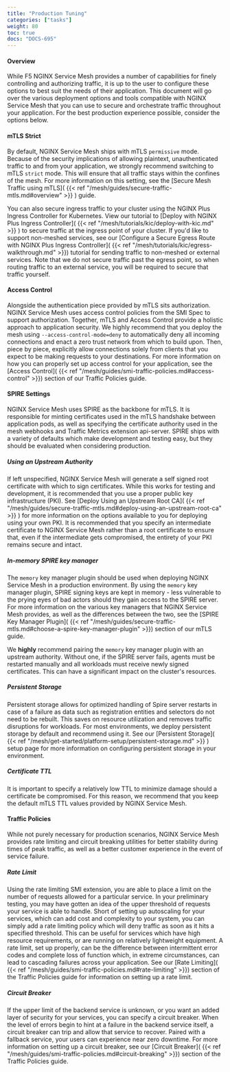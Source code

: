 ```yaml
---
title: "Production Tuning"
categories: ["tasks"]
weight: 80
toc: true
docs: "DOCS-695"
---
```


#### Overview

While F5 NGINX Service Mesh provides a number of capabilities for finely controlling and authorizing traffic, it is up to the user to configure these options to best suit the needs of their application. This document will go over the various deployment options and tools compatible with NGINX Service Mesh that you can use to secure and orchestrate traffic throughout your application. For the best production experience possible, consider the options below.

#### mTLS Strict

By default, NGINX Service Mesh ships with mTLS `permissive` mode. Because of the security implications of allowing plaintext, unauthenticated traffic to and from your application, we strongly recommend switching to mTLS `strict` mode. This will ensure that all traffic stays within the confines of the mesh. For more information on this setting, see the [Secure Mesh Traffic using mTLS]( {{< ref "/mesh/guides/secure-traffic-mtls.md#overview" >}} ) guide.

You can also secure ingress traffic to your cluster using the NGINX Plus Ingress Controller for Kubernetes. View our tutorial to [Deploy with NGINX Plus Ingress Controller]( {{< ref "/mesh/tutorials/kic/deploy-with-kic.md" >}} ) to secure traffic at the ingress point of your cluster. If you'd like to support non-meshed services, see our [Configure a Secure Egress Route with NGINX Plus Ingress Controller]( {{< ref "/mesh/tutorials/kic/egress-walkthrough.md" >}}) tutorial for sending traffic to non-meshed or external services. Note that we do not secure traffic past the egress point, so when routing traffic to an external service, you will be required to secure that traffic yourself.

#### Access Control

Alongside the authentication piece provided by mTLS sits authorization. NGINX Service Mesh uses access control policies from the SMI Spec to support authorization. Together, mTLS and Access Control provide a holistic approach to application security. We highly recommend that you deploy the mesh using `--access-control-mode=deny` to automatically deny all incoming connections and enact a zero trust network from which to build upon. Then, piece by piece, explicitly allow connections solely from clients that you expect to be making requests to your destinations. For more information on how you can properly set up access control for your application, see the [Access Control]( {{< ref "/mesh/guides/smi-traffic-policies.md#access-control" >}}) section of our Traffic Policies guide.

#### SPIRE Settings

NGINX Service Mesh uses SPIRE as the backbone for mTLS. It is responsible for minting certificates used in the mTLS handshake between application pods, as well as specifying the certificate authority used in the mesh webhooks and Traffic Metrics extension api-server. SPIRE ships with a variety of defaults which make development and testing easy, but they should be evaluated when considering production.

##### Using an Upstream Authority

If left unspecified, NGINX Service Mesh will generate a self signed root certificate with which to sign certificates. While this works for testing and development, it is recommended that you use a proper public key infrastructure (PKI). See [Deploy Using an Upstream Root CA]( {{< ref "/mesh/guides/secure-traffic-mtls.md#deploy-using-an-upstream-root-ca" >}} ) for more information on the options available to you for deploying using your own PKI. It is recommended that you specify an intermediate certificate to NGINX Service Mesh rather than a root certificate to ensure that, even if the intermediate gets compromised, the entirety of your PKI remains secure and intact.

##### In-memory SPIRE key manager

The `memory` key manager plugin should be used when deploying NGINX Service Mesh in a production environment. By using the `memory` key manager plugin, SPIRE signing keys are kept in memory - less vulnerable to the prying eyes of bad actors should they gain access to the SPIRE server. For more information on the various key managers that NGINX Service Mesh provides, as well as the differences between the two, see the [SPIRE Key Manager Plugin]( {{< ref "/mesh/guides/secure-traffic-mtls.md#choose-a-spire-key-manager-plugin" >}}) section of our mTLS guide.

We **highly** recommend pairing the `memory` key manager plugin with an upstream authority. Without one, if the SPIRE server fails, agents must be restarted manually and all workloads must receive newly signed certificates. This can have a significant impact on the cluster's resources.

##### Persistent Storage

Persistent storage allows for optimized handling of Spire server restarts in case of a failure as data such as registration entities and selectors do not need to be rebuilt. This saves on resource utilization and removes traffic disruptions for workloads. For most environments, we deploy persistent storage by default and recommend using it. See our [Persistent Storage]( {{< ref "/mesh/get-started/platform-setup/persistent-storage.md" >}} ) setup page for more information on configuring persistent storage in your environment.

##### Certificate TTL

It is important to specify a relatively low TTL to minimize damage should a certificate be compromised. For this reason, we recommend that you keep the default mTLS TTL values provided by NGINX Service Mesh.

#### Traffic Policies

While not purely necessary for production scenarios, NGINX Service Mesh provides rate limiting and circuit breaking utilities for better stability during times of peak traffic, as well as a better customer experience in the event of service failure.

##### Rate Limit

Using the rate limiting SMI extension, you are able to place a limit on the number of requests allowed for a particular service. In your preliminary testing, you may have gotten an idea of the upper threshold of requests your service is able to handle. Short of setting up autoscaling for your services, which can add cost and complexity to your system, you can simply add a rate limiting policy which will deny traffic as soon as it hits a specified threshold. This can be useful for services which have high resource requirements, or are running on relatively lightweight equipment. A rate limit, set up properly, can be the difference between intermittent error codes and complete loss of function which, in extreme circumstances, can lead to cascading failures across your application. See our [Rate Limiting]( {{< ref "/mesh/guides/smi-traffic-policies.md#rate-limiting" >}}) section of the Traffic Policies guide for information on setting up a rate limit.

##### Circuit Breaker

If the upper limit of the backend service is unknown, or you want an added layer of security for your services, you can specify a circuit breaker. When the level of errors begin to hint at a failure in the backend service itself, a circuit breaker can trip and allow that service to recover. Paired with a fallback service, your users can experience near zero downtime. For more information on setting up a circuit breaker, see our [Circuit Breaker]( {{< ref "/mesh/guides/smi-traffic-policies.md#circuit-breaking" >}}) section of the Traffic Policies guide.
